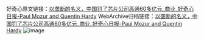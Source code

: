 好奇心原文链接：[以垄断的名义，中国罚了芯片公司高通60多亿元_商业_好奇心日报-Paul Mozur and Quentin Hardy](https://www.qdaily.com/articles/6091.html)
WebArchive归档链接：[以垄断的名义，中国罚了芯片公司高通60多亿元_商业_好奇心日报-Paul Mozur and Quentin Hardy](http://web.archive.org/web/20190623165907/https://www.qdaily.com/articles/6091.html)
![image](http://ww3.sinaimg.cn/large/007d5XDply1g3w9k6qc3zj30u04n5npd)